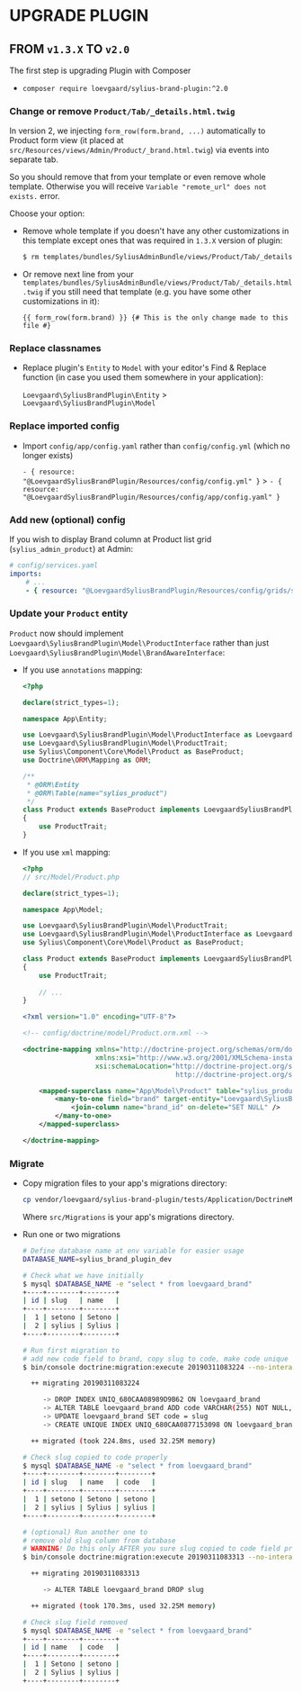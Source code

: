 # UPGRADE PLUGIN 

## FROM `v1.3.X` TO `v2.0`

The first step is upgrading Plugin with Composer

- `composer require loevgaard/sylius-brand-plugin:^2.0`

### Change or remove `Product/Tab/_details.html.twig`

In version 2, we injecting `form_row(form.brand, ...)` automatically to
Product form view (it placed at `src/Resources/views/Admin/Product/_brand.html.twig`)
via events into separate tab.

So you should remove that from your template or even remove whole template. 
Otherwise you will receive `Variable "remote_url" does not exists.` error.

Choose your option:

- Remove whole template if you doesn't have any other customizations in this template
  except ones that was required in `1.3.X` version of plugin:  

    ```bash
    $ rm templates/bundles/SyliusAdminBundle/views/Product/Tab/_details.html.twig
    ```

- Or remove next line from your `templates/bundles/SyliusAdminBundle/views/Product/Tab/_details.html.twig`
  if you still need that template (e.g. you have some other customizations in it):

    ```twig
    {{ form_row(form.brand) }} {# This is the only change made to this file #}
    ```

### Replace classnames

- Replace plugin's `Entity` to `Model` with your editor's
  Find & Replace function 
  (in case you used them somewhere in your application):
  
  `Loevgaard\SyliusBrandPlugin\Entity` > `Loevgaard\SyliusBrandPlugin\Model`

### Replace imported config

- Import `config/app/config.yaml` rather than `config/config.yml` (which no longer exists)

  `- { resource: "@LoevgaardSyliusBrandPlugin/Resources/config/config.yml" }` > `- { resource: "@LoevgaardSyliusBrandPlugin/Resources/config/app/config.yaml" }`

### Add new (optional) config 

If you wish to display Brand column at Product list grid (`sylius_admin_product`) at Admin:

```yaml
# config/services.yaml
imports:
    # ...
    - { resource: "@LoevgaardSyliusBrandPlugin/Resources/config/grids/sylius_admin_product.yaml" }
``` 

### Update your `Product` entity

`Product` now should implement `Loevgaard\SyliusBrandPlugin\Model\ProductInterface`
rather than just `Loevgaard\SyliusBrandPlugin\Model\BrandAwareInterface`:

- If you use `annotations` mapping:

    ```php
    <?php
    
    declare(strict_types=1);
    
    namespace App\Entity;
    
    use Loevgaard\SyliusBrandPlugin\Model\ProductInterface as LoevgaardSyliusBrandPluginProductInterface;
    use Loevgaard\SyliusBrandPlugin\Model\ProductTrait;
    use Sylius\Component\Core\Model\Product as BaseProduct;
    use Doctrine\ORM\Mapping as ORM;
    
    /**
     * @ORM\Entity
     * @ORM\Table(name="sylius_product")
     */
    class Product extends BaseProduct implements LoevgaardSyliusBrandPluginProductInterface
    {
        use ProductTrait;
    }
    ```
    
- If you use `xml` mapping:

    ```php
    <?php
    // src/Model/Product.php
    
    declare(strict_types=1);
    
    namespace App\Model;
    
    use Loevgaard\SyliusBrandPlugin\Model\ProductTrait;
    use Loevgaard\SyliusBrandPlugin\Model\ProductInterface as LoevgaardSyliusBrandPluginProductInterface;
    use Sylius\Component\Core\Model\Product as BaseProduct;
    
    class Product extends BaseProduct implements LoevgaardSyliusBrandPluginProductInterface
    {
        use ProductTrait;
        
        // ...
    }
    ```
    
    ```xml
    <?xml version="1.0" encoding="UTF-8"?>
    
    <!-- config/doctrine/model/Product.orm.xml -->
    
    <doctrine-mapping xmlns="http://doctrine-project.org/schemas/orm/doctrine-mapping"
                      xmlns:xsi="http://www.w3.org/2001/XMLSchema-instance"
                      xsi:schemaLocation="http://doctrine-project.org/schemas/orm/doctrine-mapping
                                          http://doctrine-project.org/schemas/orm/doctrine-mapping.xsd">
    
        <mapped-superclass name="App\Model\Product" table="sylius_product">
            <many-to-one field="brand" target-entity="Loevgaard\SyliusBrandPlugin\Model\Brand" inversed-by="products">
                <join-column name="brand_id" on-delete="SET NULL" />
            </many-to-one>
        </mapped-superclass>
    
    </doctrine-mapping>
    ```

### Migrate

- Copy migration files to your app's migrations directory:

  ```bash
  cp vendor/loevgaard/sylius-brand-plugin/tests/Application/DoctrineMigrations/*.php src/Migrations/
  ``` 
  
  Where `src/Migrations` is your app's migrations directory.

- Run one or two migrations

    ```bash
    # Define database name at env variable for easier usage
    DATABASE_NAME=sylius_brand_plugin_dev
    
    # Check what we have initially
    $ mysql $DATABASE_NAME -e "select * from loevgaard_brand"
    +----+--------+--------+
    | id | slug   | name   |
    +----+--------+--------+
    |  1 | setono | Setono |
    |  2 | sylius | Sylius |
    +----+--------+--------+
    
    # Run first migration to 
    # add new code field to brand, copy slug to code, make code unique
    $ bin/console doctrine:migration:execute 20190311083224 --no-interaction
    
      ++ migrating 20190311083224
    
         -> DROP INDEX UNIQ_680CAA08989D9B62 ON loevgaard_brand
         -> ALTER TABLE loevgaard_brand ADD code VARCHAR(255) NOT NULL, CHANGE name name VARCHAR(255) NOT NULL
         -> UPDATE loevgaard_brand SET code = slug
         -> CREATE UNIQUE INDEX UNIQ_680CAA0877153098 ON loevgaard_brand (code)
    
      ++ migrated (took 224.8ms, used 32.25M memory)
    
    # Check slug copied to code properly
    $ mysql $DATABASE_NAME -e "select * from loevgaard_brand"
    +----+--------+--------+--------+
    | id | slug   | name   | code   |
    +----+--------+--------+--------+
    |  1 | setono | Setono | setono |
    |  2 | sylius | Sylius | sylius |
    +----+--------+--------+--------+
    
    # (optional) Run another one to
    # remove old slug column from database
    # WARNING! Do this only AFTER you sure slug copied to code field properly
    $ bin/console doctrine:migration:execute 20190311083313 --no-interaction
    
      ++ migrating 20190311083313
    
         -> ALTER TABLE loevgaard_brand DROP slug
    
      ++ migrated (took 170.3ms, used 32.25M memory)
    
    # Check slug field removed
    $ mysql $DATABASE_NAME -e "select * from loevgaard_brand"
    +----+--------+--------+
    | id | name   | code   |
    +----+--------+--------+
    |  1 | Setono | setono |
    |  2 | Sylius | sylius |
    +----+--------+--------+
    ```
